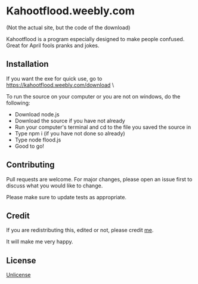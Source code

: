 # Kahootflood.weebly.com
(Not the actual site, but the code of the download)

Kahootflood is a program especially designed to make people confused.
Great for April fools pranks and jokes.

## Installation
If you want the exe for quick use, go to https://kahootflood.weebly.com/download \

To run the source on your computer or you are not on windows, do the following:
- Download node.js
- Download the source if you have not already
- Run your computer's terminal and cd to the file you saved the source in
- Type npm i (if you have not done so already)
- Type node flood.js
- Good to go!

## Contributing
Pull requests are welcome. For major changes, please open an issue first to discuss what you would like to change.

Please make sure to update tests as appropriate.

## Credit
If you are redistributing this, edited or not, please credit [me](https://www.youtube.com/c/StephenNobleIsAPerson).

It will make me very happy.

## License
[Unlicense](https://unlicense.org)
